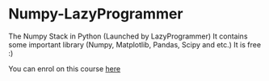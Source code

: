 # Numpy-LazyProgrammer
The Numpy Stack in Python (Launched by LazyProgrammer)
It contains some important library (Numpy, Matplotlib, Pandas, Scipy and etc.)
It is free :)

You can enrol on this course [here](https://deeplearningcourses.com/c/deep-learning-prerequisites-the-numpy-stack-in-python)
